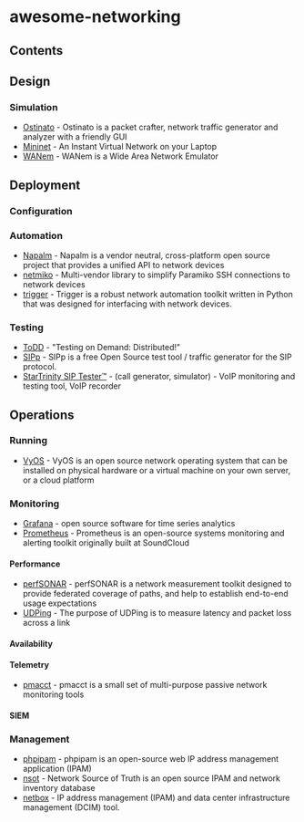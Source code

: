 # awesome-networking

## Contents



## Design
### Simulation
- [Ostinato](https://ostinato.org/) - Ostinato is a packet crafter, network traffic generator and analyzer with a friendly GUI
- [Mininet](http://mininet.org/) - An Instant Virtual Network on your Laptop
- [WANem](http://wanem.sourceforge.net/) - WANem is a Wide Area Network Emulator
## Deployment
### Configuration
### Automation
- [Napalm](https://napalm-automation.net/) - Napalm is a vendor neutral, cross-platform open source project that provides a unified API to network devices
- [netmiko](https://github.com/ktbyers/netmiko) - Multi-vendor library to simplify Paramiko SSH connections to network devices
- [trigger](https://github.com/trigger/trigger) - Trigger is a robust network automation toolkit written in Python that was designed for interfacing with network devices.
### Testing
- [ToDD](https://github.com/toddproject/todd) - "Testing on Demand: Distributed!"
- [SIPp](http://sipp.sourceforge.net/index.html) - SIPp is a free Open Source test tool / traffic generator for the SIP protocol.
- [StarTrinity SIP Tester™](http://startrinity.com/VoIP/SipTester/SipTester.aspx) - (call generator, simulator) - VoIP monitoring and testing tool, VoIP recorder
## Operations
### Running
- [VyOS](https://vyos.io/) - VyOS is an open source network operating system that can be installed on physical hardware or a virtual machine on your own server, or a cloud platform
### Monitoring
- [Grafana](https://grafana.com/) - open source software for time series analytics
- [Prometheus](https://prometheus.io/) - Prometheus is an open-source systems monitoring and alerting toolkit originally built at SoundCloud
#### Performance
- [perfSONAR](https://www.perfsonar.net) - perfSONAR is a network measurement toolkit designed to provide federated coverage of paths, and help to establish end-to-end usage expectations
- [UDPing](https://github.com/yahoo/UDPing) - The purpose of UDPing is to measure latency and packet loss across a link
#### Availability
#### Telemetry
- [pmacct](http://www.pmacct.net/) - pmacct is a small set of multi-purpose passive network monitoring tools
#### SIEM

### Management
- [phpipam](https://phpipam.net/) - phpipam is an open-source web IP address management application (IPAM)
- [nsot](https://github.com/dropbox/nsot) - Network Source of Truth is an open source IPAM and network inventory database
- [netbox](https://github.com/digitalocean/netbox) - IP address management (IPAM) and data center infrastructure management (DCIM) tool.
